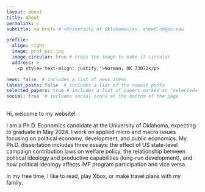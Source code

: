```yaml
---
layout: about
title: About
permalink: /
subtitle: <a href='#'>University of Oklahoma</a>. ahmed.ch@ou.edu

profile:
  align: right
  image: prof_pic.jpg
  image_circular: true # crops the image to make it circular
  address: >
    <p style='text-align: justify;'>Norman, OK 73072</p>

news: false  # includes a list of news items
latest_posts: false  # includes a list of the newest posts
selected_papers: true # includes a list of papers marked as "selected={true}"
social: true  # includes social icons at the bottom of the page
---
```


<p style='text-align: justify;'>
Hi, welcome to my website!


I am a Ph.D. Economics candidate at the University of Oklahoma, expecting to graduate in May 2024. I work on applied micro and macro issues focusing on political economy, development, and public economics. My Ph.D. dissertation includes three essays: the effect of US state-level campaign contribution laws on welfare policy, the relationship between political ideology and productive capabilities (long-run development), and how political ideology affects IMF program participation and vice versa.


In my free time, I like to read, play Xbox, or make travel plans with my family.
</p>
